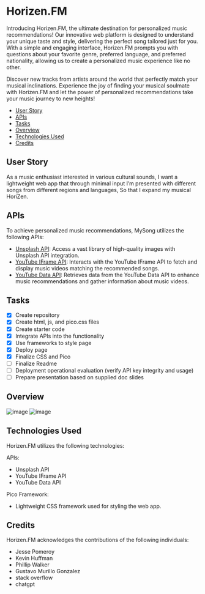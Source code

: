 # Horizen.FM
Introducing Horizen.FM, the ultimate destination for personalized music recommendations! Our innovative web platform is designed to understand your unique taste and style, delivering the perfect song tailored just for you. With a simple and engaging interface, Horizen.FM prompts you with questions about your favorite genre, preferred language, and preferred nationality, allowing us to create a personalized music experience like no other.

Discover new tracks from artists around the world that perfectly match your musical inclinations. Experience the joy of finding your musical soulmate with Horizen.FM and let the power of personalized recommendations take your music journey to new heights!
- [User Story](#user-story)
- [APIs](#apis)
- [Tasks](#tasks)
- [Overview](#overview)
- [Technologies Used](#technologies-used)
- [Credits](#credits)

## User Story

As a music enthusiast interested in various cultural sounds, I want a lightweight web app that through minimal input I’m presented with different songs from different regions and languages, So that I expand my musical HoriZen.

## APIs

To achieve personalized music recommendations, MySong utilizes the following APIs:

- [Unsplash API](https://developer.musixmatch.com/): Access a vast library of high-quality images with Unsplash API integration.
- [YouTube IFrame API](https://developers.google.com/youtube/iframe_api): Interacts with the YouTube IFrame API to fetch and display music videos matching the recommended songs.
- [YouTube Data API](https://developers.google.com/youtube): Retrieves data from the YouTube Data API to enhance music recommendations and gather information about music videos.

## Tasks
- [x] Create repository
- [x] Create html, js, and pico.css files
- [x] Create starter code
- [x] Integrate APIs into the functionality
- [x] Use frameworks to style page
- [x] Deploy page
- [x] Finalize CSS and Pico
- [ ] Finalize Readme
- [ ] Deployment operational evaluation (verify API key integrity and usage)
- [ ] Prepare presentation based on supplied doc slides

## Overview
![image](https://github.com/gustavomg21/Horizen.FM/assets/45185442/b3d69e75-7137-478d-a89e-ffb3e323b58f)
![image](https://github.com/gustavomg21/Horizen.FM/assets/45185442/076eb864-5813-4b3f-bc9d-d0e3a6d87a3c)

## Technologies Used
Horizen.FM utilizes the following technologies:

APIs:
- Unsplash API
- YouTube IFrame API
- YouTube Data API

Pico Framework: 
- Lightweight CSS framework used for styling the web app.

## Credits
Horizen.FM acknowledges the contributions of the following individuals:

- Jesse Pomeroy
- Kevin Huffman
- Phillip Walker
- Gustavo Murillo Gonzalez
- stack overflow
- chatgpt

